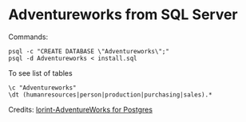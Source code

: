 # Adventureworks from SQL Server

Commands:

```
psql -c "CREATE DATABASE \"Adventureworks\";"
psql -d Adventureworks < install.sql
```

To see list of tables

```
\c "Adventureworks"
\dt (humanresources|person|production|purchasing|sales).*
```


Credits: [lorint-AdventureWorks for Postgres](https://github.com/lorint/AdventureWorks-for-Postgres)
